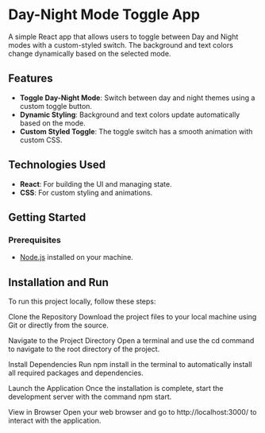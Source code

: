 # Day-Night Mode Toggle App

A simple React app that allows users to toggle between Day and Night modes with a custom-styled switch. The background and text colors change dynamically based on the selected mode.

## Features

- **Toggle Day-Night Mode**: Switch between day and night themes using a custom toggle button.
- **Dynamic Styling**: Background and text colors update automatically based on the mode.
- **Custom Styled Toggle**: The toggle switch has a smooth animation with custom CSS.


## Technologies Used

- **React**: For building the UI and managing state.
- **CSS**: For custom styling and animations.

## Getting Started

### Prerequisites

- [Node.js](https://nodejs.org/) installed on your machine.

## Installation and Run
To run this project locally, follow these steps:

Clone the Repository Download the project files to your local machine using Git or directly from the source.

Navigate to the Project Directory Open a terminal and use the cd command to navigate to the root directory of the project.

Install Dependencies Run npm install in the terminal to automatically install all required packages and dependencies.

Launch the Application Once the installation is complete, start the development server with the command npm start.

View in Browser Open your web browser and go to http://localhost:3000/ to interact with the application.
